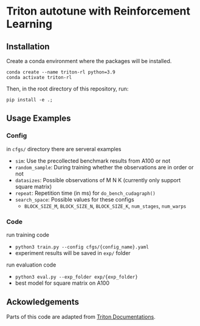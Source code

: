 # Triton autotune with Reinforcement Learning

## Installation
Create a conda environment where the packages will be installed.
```
conda create --name triton-rl python=3.9
conda activate triton-rl
```
Then, in the root directory of this repository, run:
```
pip install -e .;
```

## Usage Examples

### Config
in `cfgs/` directory there are serveral examples 
- `sim`: Use the precollected benchmark results from A100 or not
- `random_sample`: During training whether the observations are in order or not
- `datasizes`: Possible observations of M N K (currently only support square matrix)
- `repeat`: Repetition time (in ms) for `do_bench_cudagraph()`
- `search_space`: Possible values for these configs
    - `BLOCK_SIZE_M`, `BLOCK_SIZE_N`, `BLOCK_SIZE_K`, `num_stages`, `num_warps`

### Code
run training code
- `python3 train.py --config cfgs/{config_name}.yaml`
- experiment results will be saved in `exp/` folder

run evaluation code
- `python3 eval.py --exp_folder exp/{exp_folder}`
- best model for square matrix on A100
## Ackowledgements

Parts of this code are adapted from [Triton Documentations](https://triton-lang.org/main/getting-started/tutorials/).
